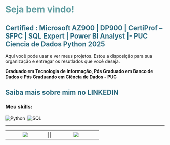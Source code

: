 <h1 style="color: #5e9ca0;">Seja bem vindo!</h1>
<h2 style="color: #2e6c80;">Certified : Microsoft AZ900 | DP900 | CertiProf &ndash; SFPC | SQL Expert | Power BI Analyst |- PUC Ciencia de Dados Python 2025</h2>
<p>Aqui voc&ecirc; pode usar e ver meus projetos. Estou a disposi&ccedil;&atilde;o para sua organiza&ccedil;&atilde;o e entregar os resutlados que voc&ecirc; deseja.</p>
<p><strong>Graduado em Tecnologia de Informa&ccedil;&atilde;o, P&oacute;s Graduado em Banco de Dados e P&oacute;s Graduando em Ci&ecirc;ncia de Dados - PUC</strong></p>

<h2 style="color: #2e6c80;">Saiba mais sobre mim no LINKEDIN</h2>

 ### Meu skills:
 ![Python](https://img.shields.io/badge/Python-3776AB?style=for-the-badge&logo=python&logoColor=white)&nbsp; ![SQL](https://img.shields.io/badge/-SQL-0D1117?style=for-the-badge&logo=sql&labelColor=0D1117)&nbsp;
<hr />
<!--Inicio do botao -->
<table width="257" border="0" align="center">
  <tr>
    <td width="110" align="center" valign="middle"><a href="mailto:eduardophilomeno@gmail.com">
<img src="https://img.shields.io/badge/Gmail-D14836?style=for-the-badge&logo=gmail&logoColor=white"/>
</a></td> <td width="6" align="center" valign="middle" >||</td>
    <td width="127" align="center" valign="middle"><a href="www.linkedin.com/in/eduardo-philomeno"><img src="https://img.shields.io/badge/LinkedIn-0077B5?style=for-the-badge&logo=linkedin&logoColor=white"></a></td>
    
     
  </tr>
 
  
<!--Fim do botao -->

